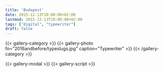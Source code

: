 ```yaml
---
title: 'Budapest'
date: 2015-12-13T10:00:00+02:00
lastmod: 2015-12-13T10:00:00+02:00
tags: ["digital", "typewriter"]
draft: false
---
```

{{< gallery-category >}}
    {{< gallery-photo fn="2016andbefore/typeslugs.jpg" caption="Typewriter" >}}
{{< /gallery-category >}}

{{< gallery-modal >}}
{{< gallery-script >}}
